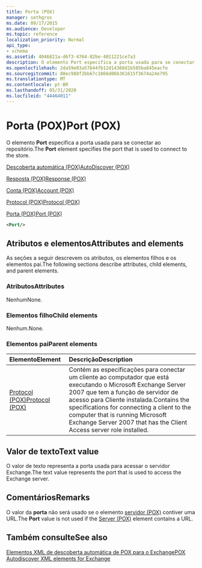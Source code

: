 ```yaml
---
title: Porta (POX)
manager: sethgros
ms.date: 09/17/2015
ms.audience: Developer
ms.topic: reference
localization_priority: Normal
api_type:
- schema
ms.assetid: 4046821a-d6f3-4764-82be-4011221ce7a3
description: O elemento Port especifica a porta usada para se conectar ao repositório.
ms.openlocfilehash: 2da59e03a57b44fb12d14368d1b585ba845eacfe
ms.sourcegitcommit: 88ec988f2bb67c1866d06b361615f3674a24e795
ms.translationtype: MT
ms.contentlocale: pt-BR
ms.lasthandoff: 05/31/2020
ms.locfileid: "44464011"
---
```

# <a name="port-pox"></a><span data-ttu-id="c8d33-103">Porta (POX)</span><span class="sxs-lookup"><span data-stu-id="c8d33-103">Port (POX)</span></span>

<span data-ttu-id="c8d33-104">O elemento **Port** especifica a porta usada para se conectar ao repositório.</span><span class="sxs-lookup"><span data-stu-id="c8d33-104">The **Port** element specifies the port that is used to connect to the store.</span></span> 
  
[<span data-ttu-id="c8d33-105">Descoberta automática (POX)</span><span class="sxs-lookup"><span data-stu-id="c8d33-105">AutoDiscover (POX)</span></span>](autodiscover-pox.md)
  
[<span data-ttu-id="c8d33-106">Resposta (POX)</span><span class="sxs-lookup"><span data-stu-id="c8d33-106">Response (POX)</span></span>](response-pox.md)
  
[<span data-ttu-id="c8d33-107">Conta (POX)</span><span class="sxs-lookup"><span data-stu-id="c8d33-107">Account (POX)</span></span>](account-pox.md)
  
[<span data-ttu-id="c8d33-108">Protocol (POX)</span><span class="sxs-lookup"><span data-stu-id="c8d33-108">Protocol (POX)</span></span>](protocol-pox.md)
  
[<span data-ttu-id="c8d33-109">Porta (POX)</span><span class="sxs-lookup"><span data-stu-id="c8d33-109">Port (POX)</span></span>](port-pox.md)
  
```xml
<Port/>
```

## <a name="attributes-and-elements"></a><span data-ttu-id="c8d33-110">Atributos e elementos</span><span class="sxs-lookup"><span data-stu-id="c8d33-110">Attributes and elements</span></span>

<span data-ttu-id="c8d33-111">As seções a seguir descrevem os atributos, os elementos filhos e os elementos pai.</span><span class="sxs-lookup"><span data-stu-id="c8d33-111">The following sections describe attributes, child elements, and parent elements.</span></span>
  
### <a name="attributes"></a><span data-ttu-id="c8d33-112">Atributos</span><span class="sxs-lookup"><span data-stu-id="c8d33-112">Attributes</span></span>

<span data-ttu-id="c8d33-113">Nenhum</span><span class="sxs-lookup"><span data-stu-id="c8d33-113">None.</span></span>
  
### <a name="child-elements"></a><span data-ttu-id="c8d33-114">Elementos filho</span><span class="sxs-lookup"><span data-stu-id="c8d33-114">Child elements</span></span>

<span data-ttu-id="c8d33-115">Nenhum.</span><span class="sxs-lookup"><span data-stu-id="c8d33-115">None.</span></span>
  
### <a name="parent-elements"></a><span data-ttu-id="c8d33-116">Elementos pai</span><span class="sxs-lookup"><span data-stu-id="c8d33-116">Parent elements</span></span>

|<span data-ttu-id="c8d33-117">**Elemento**</span><span class="sxs-lookup"><span data-stu-id="c8d33-117">**Element**</span></span>|<span data-ttu-id="c8d33-118">**Descrição**</span><span class="sxs-lookup"><span data-stu-id="c8d33-118">**Description**</span></span>|
|:-----|:-----|
|[<span data-ttu-id="c8d33-119">Protocol (POX)</span><span class="sxs-lookup"><span data-stu-id="c8d33-119">Protocol (POX)</span></span>](protocol-pox.md) <br/> |<span data-ttu-id="c8d33-120">Contém as especificações para conectar um cliente ao computador que está executando o Microsoft Exchange Server 2007 que tem a função de servidor de acesso para Cliente instalada.</span><span class="sxs-lookup"><span data-stu-id="c8d33-120">Contains the specifications for connecting a client to the computer that is running Microsoft Exchange Server 2007 that has the Client Access server role installed.</span></span>  <br/> |
   
## <a name="text-value"></a><span data-ttu-id="c8d33-121">Valor de texto</span><span class="sxs-lookup"><span data-stu-id="c8d33-121">Text value</span></span>

<span data-ttu-id="c8d33-122">O valor de texto representa a porta usada para acessar o servidor Exchange.</span><span class="sxs-lookup"><span data-stu-id="c8d33-122">The text value represents the port that is used to access the Exchange server.</span></span>
  
## <a name="remarks"></a><span data-ttu-id="c8d33-123">Comentários</span><span class="sxs-lookup"><span data-stu-id="c8d33-123">Remarks</span></span>

<span data-ttu-id="c8d33-124">O valor da **porta** não será usado se o elemento [servidor (POX)](server-pox.md) contiver uma URL.</span><span class="sxs-lookup"><span data-stu-id="c8d33-124">The **Port** value is not used if the [Server (POX)](server-pox.md) element contains a URL.</span></span> 
  
## <a name="see-also"></a><span data-ttu-id="c8d33-125">Também consulte</span><span class="sxs-lookup"><span data-stu-id="c8d33-125">See also</span></span>



[<span data-ttu-id="c8d33-126">Elementos XML de descoberta automática de POX para o Exchange</span><span class="sxs-lookup"><span data-stu-id="c8d33-126">POX Autodiscover XML elements for Exchange</span></span>](pox-autodiscover-xml-elements-for-exchange.md)

